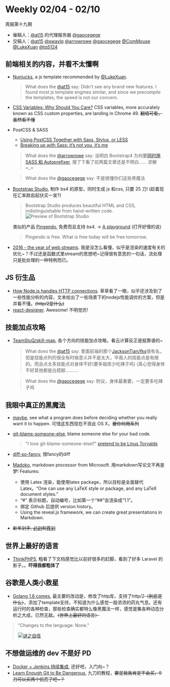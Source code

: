 # Weekly 02/04 - 02/10

周报第十九期

- 催稿人：[@at15][gh-at15] 的代理服务器 [@gaocegege][gh-cece]
- 交稿人：[@at15][gh-at15] [@swaylq][gh-sway] [@arrowrowe][gh-mie] [@gaocegege][gh-cece] [@ComMouse][gh-dou] [@LukeXuan][gh-luke] [@tq5124][gh-tq]

[gh-at15]: https://github.com/at15
[gh-cece]: https://github.com/gaocegege
[gh-sway]: https://github.com/swaylq
[gh-mie]: https://github.com/arrowrowe
[gh-dou]: https://github.com/ComMouse
[gh-luke]: https://github.com/LukeXuan
[gh-tq]: https://github.com/tq5124

## 前端相关的内容，并看不太懂啊

- [Nunjucks](https://mozilla.github.io/nunjucks/), a js template recommended by [@LukeXuan][gh-luke].
  > What does the [@at15][gh-at15] say: Didn't see any brand new features. I found most js template engines similar, and since we precompile the templates, the speed is not our concern.

- [CSS Variables: Why Should You Care?](https://developers.google.com/web/updates/2016/02/css-variables-why-should-you-care) CSS variables, more accurately known as CSS custom properties, are landing in Chrome 49. ~~翻墙可看，虽然看不懂~~

- PostCSS & SASS
  - [Using PostCSS Together with Sass, Stylus, or LESS](http://webdesign.tutsplus.com/tutorials/using-postcss-together-with-sass-stylus-or-less--cms-24591)
  - [Breaking up with Sass: it’s not you, it’s me](https://benfrain.com/breaking-up-with-sass-postcss/)

  > What does the [@arrowrowe][gh-mie] say: 没明白 Bootstrap4 为何要[同时用 SASS 和 Autoprefixer](http://v4-alpha.getbootstrap.com/getting-started/build-tools/), 搜了下看了前两篇文章还是不明白...... 求解 =\_=

  > What does the [@gaocegege][gh-cece] say: 不是很懂你们这些黑魔法

- [Bootstrap Studio](https://bootstrapstudio.io/), 制作 bs4 的原型，同时生成 js 和css, 只要 25 刀! (趁着现在汇率跌宕起伏买一发?)
  > Bootstrap Studio produces beautiful HTML and CSS, indistinguishable from hand-written code.
  > ![Preview of Bootstrap Studio](https://bootstrapstudio.io/assets/img/interface3.jpg)

  类似的产品 [Pingendo](http://pingendo.com/), 免费而且支持 bs4. -> [A playground](http://v4.pingendo.com/playground.html) (打开好慢的说)
  > Pingendo is free. What is free today will be free tomorrow.

- [2016 - the year of web streams](https://jakearchibald.com/2016/streams-ftw/). 我是没怎么看懂，似乎是渲染的速度有关的优化~？不过还是函数式里stream的思想吧~记得很有意思的一句话，流处理只是批处理的一种特例而已。

## JS 衍生品

- [How Node.js handles HTTP connections](http://blog.yld.io/2016/02/08/squeeze-the-juice-out-of-node/). 草草看了一眼，似乎还涉及到了一些性能分析的内容，文末给出了一些场景下的nodejs性能调优的方案，但是并看不懂。~~(http/2是什么)~~
- [react-designer](http://fatiherikli.github.io/react-designer/). Awesome! 不明觉厉!

## 技能加点攻略

- [TeamStuQ/skill-map](https://github.com/TeamStuQ/skill-map), 各个方向的技能加点攻略，看云计算反正是挺靠谱的~

  > What does the [@at15][gh-at15] say: 里面前端的那个[JacksonTian/fks](https://github.com/JacksonTian/fks)很有名，但是技能点列的很全有时候意义并不是太大，毕竟人的技能点是有限的。而且点太多技能点对身体不好(要多锻炼少吃辣子鸡) (真心觉得身体不好其他都是白搭额..........

  > What does the [@gaocegege][gh-cece] say: 附议，身体最重要，一定要多吃辣子鸡

## 我眼中真正的黑魔法

- [maybe](https://github.com/p-e-w/maybe), see what a program does before deciding whether you really want it to happen. 可惜这东西现在不资此 OS X，~~要你何用系列~~
- [git-blame-someone-else](https://github.com/jayphelps/git-blame-someone-else), blame someone else for your bad code.
  > "I love git-blame-someone-else!!" [pretend to be Linus Torvalds](https://github.com/jayphelps/git-blame-someone-else/commit/e5cfe4bb2190a2ae406d5f0b8f49c32ac0f01cd7)

- [diff-so-fancy](https://github.com/stevemao/diff-so-fancy), 很fancy的diff
- [Madoko](https://www.madoko.net/), markdown processor from Microsoft. 用markdown写论文不再是梦! Features:
  * 使用 Latex 渲染，能使用latex package，所以目标是全面替代Latex。“One can use any LaTeX style or package, and any LaTeX document styles.”
  * “#” 表示标题，自动编号，比如第一个“##”会渲染成“1.1”。
  * 绑定 Github 后提供 version history。
  * Using the reveal.js framework, we can create great presentations in Markdown.
- ~~新年剁手, [必剁](http://indienova.com/steam/mustbuy)和[荐剁](http://indienova.com/steam/recommended)~~

## 世界上最好的语言

- [ThinkPHP5](https://github.com/top-think/think), 粗看了下文档感觉比以前好很多的赶脚，看到了好多 Laravel 的影子。。**吓得我都粗体了**

## 谷歌是人类小救星

- [Golang 1.6 comes](https://talks.golang.org/2016/state-of-go.slide), 最主要的改动是，修改了http库，支持了http/2~~（到底是什么）~~，添加了template支持，不知道为什么感觉一股浓浓的药丸气息。还有运行时的各种检查，那些检查确实都特么像黑魔法一样，感觉是集各种动态分析之大成，已然无敌。~~（世界上最好的语言）~~

> "Changes to the language: None."
>
> [![谜之自信](https://cloud.githubusercontent.com/assets/4508882/12943307/60e585d4-d01b-11e5-943e-48cde16ac921.jpg)](http://www.bilibili.com/video/av1358922/index_3.html)

## 不想做运维的 dev 不是好 PD

- [Docker + Jenkins 持续集成](http://mp.weixin.qq.com/s?__biz=MzA4Nzg5Nzc5OA==&mid=402143684&idx=2&sn=9e93de8811e342cbd01f634a5e8976c3), 还好吧，入门向~？
- [Learn Enough Git to Be Dangerous](http://www.learnenough.com/git-tutorial), 九刀的教程，~~要是我我肯定不会买，9刀可以买两个饥荒了吧~？~~
